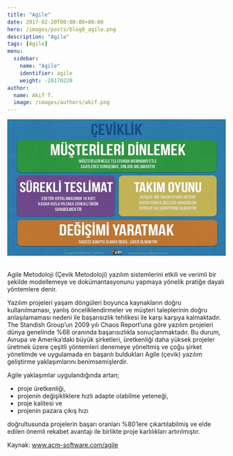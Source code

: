 ```yaml
---
title: "Agile"
date: 2017-02-20T00:00:00+00:00
hero: /images/posts/blog8_agile.png
description: "Agile"
tags: [Agile]
menu:
  sidebar:
    name: "Agile"
    identifier: agile
    weight: -20170220
author:
  name: Akif T.
  image: /images/authors/akif.png
---
```


![agile](/images/blogimages/blog8_agile.jpg "Agile")<br>
<br>

Agile Metodoloji (Çevik Metodoloji) yazılım sistemlerini etkili ve verimli bir şekilde modellemeye ve dokümantasyonunu yapmaya yönelik pratiğe dayalı yöntemlere denir.

Yazılım projeleri yaşam döngüleri boyunca kaynakların doğru kullanılmaması, yanlış önceliklendirmeler ve müşteri taleplerinin doğru anlaşılamaması nedeni ile başarısızlık tehlikesi ile karşı karşıya kalmaktadır. The Standish Group’un 2009 yılı Chaos Report’una göre yazılım projeleri dünya genelinde %68 oranında başarısızlıkla sonuçlanmaktadır. Bu durum, Avrupa ve Amerika’daki büyük şirketleri, üretkenliği daha yüksek projeler üretmek üzere çeşitli yöntemleri denemeye yöneltmiş ve çoğu şirket yönetimde ve uygulamada en başarılı buldukları Agile (çevik) yazılım geliştirme yaklaşımlarını benimsemişlerdir.

Agile yaklaşımlar uygulandığında artan;

- proje üretkenliği,
- projenin değişikliklere hızlı adapte olabilme yeteneği,
- proje kalitesi ve
- projenin pazara çıkış hızı

doğrultusunda projelerin başarı oranları %80’lere çıkartılabilmiş ve elde edilen önemli rekabet avantajı ile birlikte proje karlılıkları artırılmıştır.

Kaynak: www.acm-software.com/agile
